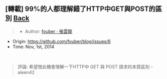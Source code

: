 ## [轉載] 99%的人都理解錯了HTTP中GET與POST的區別 [Back](./../post.md)

> - Author: [fouber · 張雲龍](https://github.com/fouber)
- Origin: https://github.com/fouber/blog/issues/6 
- Time: Nov, 1st, 2014

<br />

> 評論: 希望借此機會理解一下HTTP中 GET 與 POST 請求的本質區別  - aleen42

